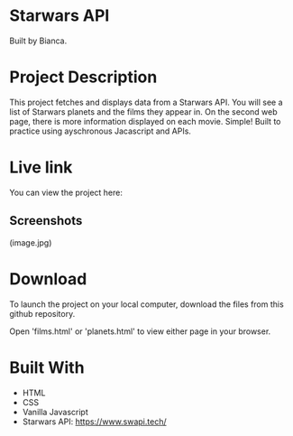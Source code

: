 # Starwars API
Built by Bianca. 

# Project Description

This project fetches and displays data from a Starwars API. You will see a list of Starwars planets and the films they appear in. On the second web page, there is more information displayed on each movie. Simple! Built to practice using ayschronous Jacascript and APIs.


# Live link
You can view the project here:

## Screenshots

(image.jpg)

# Download

To launch the project on your local computer, download the files from this github repository.

Open 'films.html' or 'planets.html' to view either page in your browser. 

# Built With
- HTML
- CSS
- Vanilla Javascript
- Starwars API: https://www.swapi.tech/